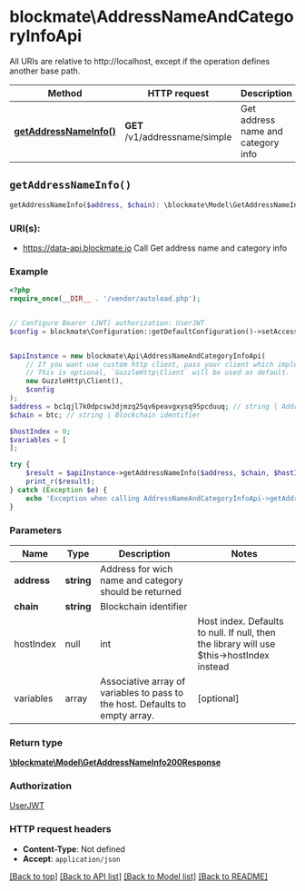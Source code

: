 # blockmate\AddressNameAndCategoryInfoApi

All URIs are relative to http://localhost, except if the operation defines another base path.

| Method | HTTP request | Description |
| ------------- | ------------- | ------------- |
| [**getAddressNameInfo()**](AddressNameAndCategoryInfoApi.md#getAddressNameInfo) | **GET** /v1/addressname/simple | Get address name and category info |


## `getAddressNameInfo()`

```php
getAddressNameInfo($address, $chain): \blockmate\Model\GetAddressNameInfo200Response
```
### URI(s):
- https://data-api.blockmate.io Call
Get address name and category info

### Example

```php
<?php
require_once(__DIR__ . '/vendor/autoload.php');


// Configure Bearer (JWT) authorization: UserJWT
$config = blockmate\Configuration::getDefaultConfiguration()->setAccessToken('YOUR_ACCESS_TOKEN');


$apiInstance = new blockmate\Api\AddressNameAndCategoryInfoApi(
    // If you want use custom http client, pass your client which implements `GuzzleHttp\ClientInterface`.
    // This is optional, `GuzzleHttp\Client` will be used as default.
    new GuzzleHttp\Client(),
    $config
);
$address = bc1qjl7k0dpcsw3djmzq25qv6peavgxysq95pcduuq; // string | Address for wich name and category should be returned
$chain = btc; // string | Blockchain identifier

$hostIndex = 0;
$variables = [
];

try {
    $result = $apiInstance->getAddressNameInfo($address, $chain, $hostIndex, $variables);
    print_r($result);
} catch (Exception $e) {
    echo 'Exception when calling AddressNameAndCategoryInfoApi->getAddressNameInfo: ', $e->getMessage(), PHP_EOL;
}
```

### Parameters

| Name | Type | Description  | Notes |
| ------------- | ------------- | ------------- | ------------- |
| **address** | **string**| Address for wich name and category should be returned | |
| **chain** | **string**| Blockchain identifier | |
| hostIndex | null|int | Host index. Defaults to null. If null, then the library will use $this->hostIndex instead | [optional] |
| variables | array | Associative array of variables to pass to the host. Defaults to empty array. | [optional] |

### Return type

[**\blockmate\Model\GetAddressNameInfo200Response**](../Model/GetAddressNameInfo200Response.md)

### Authorization

[UserJWT](../../README.md#UserJWT)

### HTTP request headers

- **Content-Type**: Not defined
- **Accept**: `application/json`

[[Back to top]](#) [[Back to API list]](../../README.md#endpoints)
[[Back to Model list]](../../README.md#models)
[[Back to README]](../../README.md)

